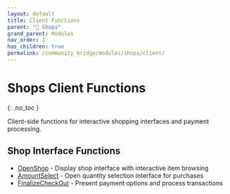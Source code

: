 ```yaml
---
layout: default
title: Client Functions
parent: "🏪 Shops"
grand_parent: Modules
nav_order: 1
has_children: true
permalink: /community_bridge/modules/shops/client/
---
```


# Shops Client Functions
{: .no_toc }

Client-side functions for interactive shopping interfaces and payment processing.

## Shop Interface Functions

- [OpenShop](OpenShop.md) - Display shop interface with interactive item browsing
- [AmountSelect](AmountSelect.md) - Open quantity selection interface for purchases
- [FinalizeCheckOut](FinalizeCheckOut.md) - Present payment options and process transactions
